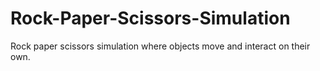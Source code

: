 # Rock-Paper-Scissors-Simulation
 Rock paper scissors simulation where objects move and interact on their own.
